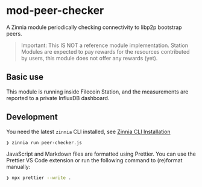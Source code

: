 # mod-peer-checker

A Zinnia module periodically checking connectivity to libp2p bootstrap peers.

> Important: This IS NOT a reference module implementation. Station Modules are expected to pay
> rewards for the resources contributed by users, this module does not offer any rewards (yet).

## Basic use

This module is running inside Filecoin Station, and the measurements are reported to a private
InfluxDB dashboard.

## Development

You need the latest `zinnia` CLI installed, see
[Zinnia CLI Installation](https://github.com/filecoin-station/zinnia/blob/main/cli/README.md#installation)

```bash
❯ zinnia run peer-checker.js
```

JavaScript and Markdown files are formatted using Prettier. You can use the Prettier VS Code
extension or run the following command to (re)format manually:

```bash
❯ npx prettier --write .
```
